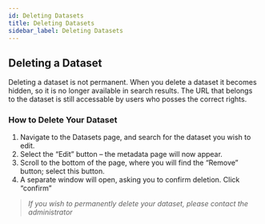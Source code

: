 ```yaml
---
id: Deleting Datasets
title: Deleting Datasets
sidebar_label: Deleting Datasets
---
```


## Deleting a Dataset
Deleting a dataset is not permanent. When you delete a dataset it becomes hidden, so it is no longer available in search results. The URL that belongs to the dataset is still accessable by users who posses the correct rights.

### How to Delete Your Dataset
1. Navigate to the Datasets page, and search for the dataset you wish to edit.
2. Select the “Edit” button – the metadata page will now appear. 
3. Scroll to the bottom of the page, where you will find the “Remove” button; select this button.
4. A separate window will open, asking you to confirm deletion. Click “confirm”

>*If you wish to permanently delete your dataset, please contact the administrator*